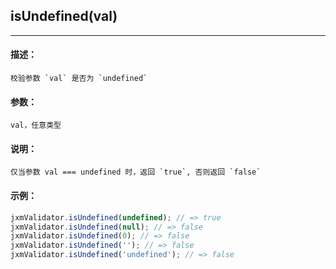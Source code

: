 
## isUndefined(val)

----------

#### 描述：

    校验参数 `val` 是否为 `undefined`

#### 参数：

    val，任意类型

#### 说明：

    仅当参数 val === undefined 时，返回 `true`, 否则返回 `false`

#### 示例：

```javascript
jxmValidator.isUndefined(undefined); // => true
jxmValidator.isUndefined(null); // => false
jxmValidator.isUndefined(0); // => false
jxmValidator.isUndefined(''); // => false
jxmValidator.isUndefined('undefined'); // => false
```
